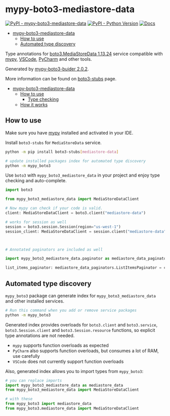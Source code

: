 # mypy-boto3-mediastore-data

[![PyPI - mypy-boto3-mediastore-data](https://img.shields.io/pypi/v/mypy-boto3-mediastore-data.svg?color=blue)](https://pypi.org/project/mypy-boto3-mediastore-data)
[![PyPI - Python Version](https://img.shields.io/pypi/pyversions/mypy-boto3-mediastore-data.svg?color=blue)](https://pypi.org/project/mypy-boto3-mediastore-data)
[![Docs](https://img.shields.io/readthedocs/mypy-boto3-builder.svg?color=blue)](https://mypy-boto3-builder.readthedocs.io/)

- [mypy-boto3-mediastore-data](#mypy-boto3-mediastore-data)
  - [How to use](#how-to-use)
  - [Automated type discovery](#automated-type-discovery)


Type annotations for
[boto3.MediaStoreData 1.13.24](https://boto3.amazonaws.com/v1/documentation/api/1.13.24/reference/services/mediastore-data.html#MediaStoreData) service
compatible with [mypy](https://github.com/python/mypy), [VSCode](https://code.visualstudio.com/),
[PyCharm](https://www.jetbrains.com/pycharm/) and other tools.

Generated by [mypy-boto3-buider 2.0.2](https://github.com/vemel/mypy_boto3_builder).

More information can be found on [boto3-stubs](https://pypi.org/project/boto3-stubs/) page.

- [mypy-boto3-mediastore-data](#mypy-boto3-mediastore-data)
  - [How to use](#how-to-use)
    - [Type checking](#type-checking)
  - [How it works](#how-it-works)

## How to use

Make sure you have [mypy](https://github.com/python/mypy) installed and activated in your IDE.

Install `boto3-stubs` for `MediaStoreData` service.

```bash
python -m pip install boto3-stubs[mediastore-data]

# update installed packages index for automated type discovery
python -m mypy_boto3
```

Use `boto3` with `mypy_boto3_mediastore_data` in your project and enjoy type checking and auto-complete.

```python
import boto3

from mypy_boto3_mediastore_data import MediaStoreDataClient

# Now mypy can check if your code is valid.
client: MediaStoreDataClient = boto3.client("mediastore-data")

# works for session as well
session = boto3.session.Session(region="us-west-1")
session_client: MediaStoreDataClient = session.client("mediastore-data")



# Annotated paginators are included as well

import mypy_boto3_mediastore_data.paginator as mediastore_data_paginators

list_items_paginator: mediastore_data_paginators.ListItemsPaginator = client.get_paginator("list_items")
```

## Automated type discovery

`mypy_boto3` package can generate index for `mypy_boto3_mediastore_data` and other installed services.

```bash
# Run this command when you add or remove service packages
python -m mypy_boto3
```

Generated index provides overloads for `boto3.client` and `boto3.service`,
`boto3.Session.client` and `boto3.Session.resource` functions,
so explicit type annotations are not needed.

- `mypy` supports function overloads as expected
- `PyCharm` also supports function overloads, but consumes a lot of RAM, use carefully
- `VSCode` does not currently support function overloads

Also, generated index allows you to import types from `mypy_boto3`:

```python
# you can replace imports
import mypy_boto3_mediastore_data as mediastore_data
from mypy_boto3_mediastore_data import MediaStoreDataClient

# with these
from mypy_boto3 import mediastore_data
from mypy_boto3.mediastore_data import MediaStoreDataClient
```